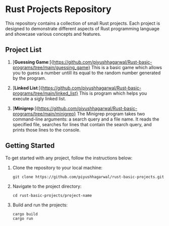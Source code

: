 # Rust Projects Repository

This repository contains a collection of small Rust projects. Each project is designed to demonstrate different aspects of Rust programming language and showcase various concepts and features.

## Project List

1. [**Guessing Game**:]{https://github.com/piyushhagarwal/Rust-basic-programs/tree/main/guessing_game}
   This is a basic game which allows you to guess a number untill its equal to the random number generated by       the program.

2. [**Linked List**:]{https://github.com/piyushhagarwal/Rust-basic-programs/tree/main/linked_list}
   This is program which helps you execute a sigly linked list.

3. [**Minigrep**:]{https://github.com/piyushhagarwal/Rust-basic-programs/tree/main/minigrep}
   The Minigrep program takes two command-line arguments: a search query and a file name. It reads the specified    file, searches for lines that contain the search query, and prints those lines to the console.

## Getting Started

To get started with any project, follow the instructions below:

1. Clone the repository to your local machine:

   ```shell
   git clone https://github.com/piyushhagarwal/rust-basic-projects.git

2. Navigate to the project directory:

   ```shell
   cd rust-basic-projects/project-name

3. Build and run the projects:

   ```shell
   cargo build
   cargo run

